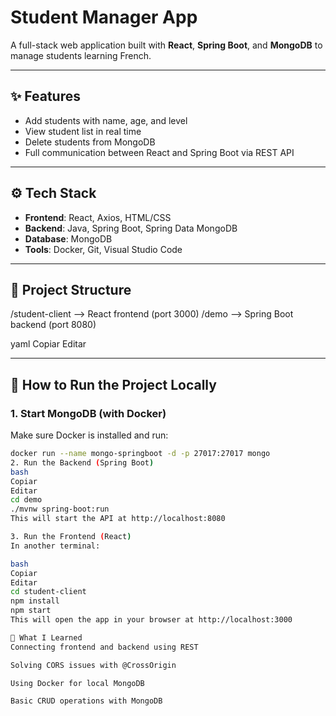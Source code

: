 # Student Manager App

A full-stack web application built with **React**, **Spring Boot**, and **MongoDB** to manage students learning French.

---

## ✨ Features

- Add students with name, age, and level
- View student list in real time
- Delete students from MongoDB
- Full communication between React and Spring Boot via REST API

---

## ⚙️ Tech Stack

- **Frontend**: React, Axios, HTML/CSS
- **Backend**: Java, Spring Boot, Spring Data MongoDB
- **Database**: MongoDB
- **Tools**: Docker, Git, Visual Studio Code

---

## 📁 Project Structure

/student-client --> React frontend (port 3000)
/demo --> Spring Boot backend (port 8080)

yaml
Copiar
Editar

---

## 🚀 How to Run the Project Locally

### 1. Start MongoDB (with Docker)

Make sure Docker is installed and run:

```bash
docker run --name mongo-springboot -d -p 27017:27017 mongo
2. Run the Backend (Spring Boot)
bash
Copiar
Editar
cd demo
./mvnw spring-boot:run
This will start the API at http://localhost:8080

3. Run the Frontend (React)
In another terminal:

bash
Copiar
Editar
cd student-client
npm install
npm start
This will open the app in your browser at http://localhost:3000

🧠 What I Learned
Connecting frontend and backend using REST

Solving CORS issues with @CrossOrigin

Using Docker for local MongoDB

Basic CRUD operations with MongoDB
